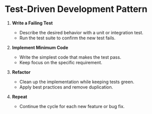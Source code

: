 # Test-Driven Development Pattern

1. **Write a Failing Test**
   - Describe the desired behavior with a unit or integration test.
   - Run the test suite to confirm the new test fails.

2. **Implement Minimum Code**
   - Write the simplest code that makes the test pass.
   - Keep focus on the specific requirement.

3. **Refactor**
   - Clean up the implementation while keeping tests green.
   - Apply best practices and remove duplication.

4. **Repeat**
   - Continue the cycle for each new feature or bug fix.
